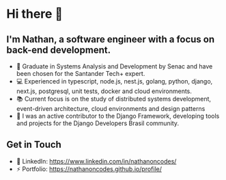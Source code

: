 # Hi there 👋

<h2> I'm Nathan, a software engineer with a focus on back-end development. </h2>

- 🚀 Graduate in Systems Analysis and Development by Senac and have been chosen for the Santander Tech+ expert.
- 💻 Experienced in typescript, node.js, nest.js, golang, python, django, next.js, postgresql, unit tests, docker and cloud environments.
- 📚 Current focus is on the study of distributed systems development, event-driven architecture, cloud environments and design patterns
- 🌱 I was an active contributor to the Django Framework, developing tools and projects for the Django Developers Brasil community.

## Get in Touch
- 💬 LinkedIn: https://www.linkedin.com/in/nathanoncodes/
- ⚡ Portfolio: https://nathanoncodes.github.io/profile/
